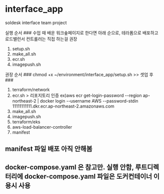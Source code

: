 # interface_app
soldesk interface team project

실행 순서 ### 수업 때 배운 워크숖페이지로 한다면 아래 순으로, 테라폼으로 배포하고 로드밸런서 컨트롤러는 직접 하는걸 권장
1. setup.sh
2. make_all.sh
3. ecr.sh
4. imagepush.sh

권장 순서 ### chmod +x ~/environment/interface_app/setup.sh >> 셋업 후 ###
1. terraform/network
2. ecr.sh > 리포지토리 인증 
    ex)aws ecr get-login-password --region ap-northeast-2 | docker login --username AWS --password-stdin 11111111111.dkr.ecr.ap-northeast-2.amazonaws.com
3. make_all.sh
4. imagepush.sh
5. terraform/eks
6. aws-load-balancer-controller
7. manifest
## manifest 파일 배포 아직 안해봄 ##
## docker-compose.yaml 은 참고만. 실행 안함, 루트디렉터리에 docker-compose.yaml 파일은 도커컨테이너 이용시 사용 ##